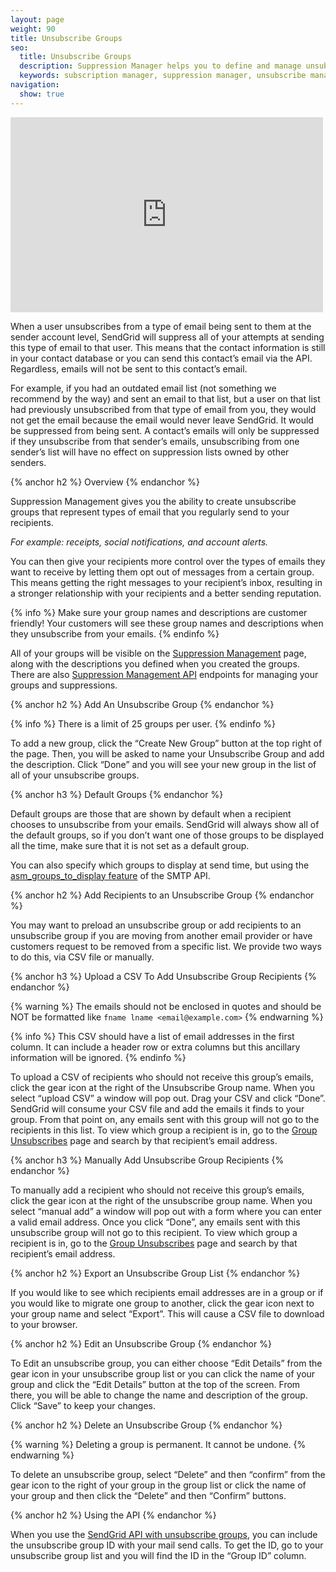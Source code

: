 ```yaml
---
layout: page
weight: 90
title: Unsubscribe Groups
seo:
  title: Unsubscribe Groups
  description: Suppression Manager helps you to define and manage unsubscribe groups to keep you out of the spam folder.
  keywords: subscription manager, suppression manager, unsubscribe manager, unsubscribe manager
navigation:
  show: true
---
```


<iframe src="https://player.vimeo.com/video/130486946" width="500" height="312" frameborder="0" webkitallowfullscreen mozallowfullscreen allowfullscreen></iframe>

When a user unsubscribes from a type of email being sent to them at the sender account level, SendGrid will suppress all of your attempts at sending this type of email to that user. This means that the contact information is still in your contact database or you can send this contact’s email via the API. Regardless, emails will not be sent to this contact’s email.

For example, if you had an outdated email list (not something we recommend by the way) and sent an email to that list, but a user on that list had previously unsubscribed from that type of email from you, they would not get the email because the email would never leave SendGrid. It would be suppressed from being sent. A contact’s emails will only be suppressed if they unsubscribe from that sender’s emails, unsubscribing from one sender’s list will have no effect on suppression lists owned by other senders.

{% anchor h2 %}
Overview
{% endanchor %}

Suppression Management gives you the ability to create unsubscribe groups that represent types of email that you regularly send to your recipients.

*For example: receipts, social notifications, and account alerts.*

You can then give your recipients more control over the types of emails they want to receive by letting them opt out of messages from a certain group. This means getting the right messages to your recipient’s inbox, resulting in a stronger relationship with your recipients and a better sending reputation.

{% info %}
Make sure your group names and descriptions are customer friendly! Your customers will see these group names and descriptions when they unsubscribe from your emails.
{% endinfo %}

All of your groups will be visible on the [Suppression Management]({{site.app_url}}/suppressions/advanced_suppression_manager) page, along with the descriptions you defined when you created the groups.  There are also [Suppression Management API]({{root_url}}/API_Reference/Web_API_v3/Suppression_Management/index.html) endpoints for managing your groups and suppressions.

{% anchor h2 %}
Add An Unsubscribe Group
{% endanchor %}

{% info %} There is a limit of 25 groups per user. {% endinfo %}

To add a new group, click the “Create New Group” button at the top right of the page. Then, you will be asked to name your Unsubscribe Group and add the description. Click “Done” and you will see your new group in the list of all of your unsubscribe groups.

{% anchor h3 %}
Default Groups
{% endanchor %}

Default groups are those that are shown by default when a recipient chooses to unsubscribe from your emails. SendGrid will always show all of the default groups, so if you don’t want one of those groups to be displayed all the time, make sure that it is not set as a default group.

You can also specify which groups to display at send time, but using the [asm_groups_to_display feature]({{root_url}}/API_Reference/SMTP_API/suppressions.html#-Defining-ASM-Groups-to-display-on-the-Manage-Preferences-page) of the SMTP API. 

{% anchor h2 %}
Add Recipients to an Unsubscribe Group
{% endanchor %}

You may want to preload an unsubscribe group or add recipients to an unsubscribe group if you are moving from another email provider or have customers request to be removed from a specific list. We provide two ways to do this, via CSV file or manually.

{% anchor h3 %}
Upload a CSV To Add Unsubscribe Group Recipients
{% endanchor %}

{% warning %}
The emails should not be enclosed in quotes and should be NOT be formatted like `fname lname <email@example.com>`
{% endwarning %}

{% info %}
This CSV should have a list of email addresses in the first column. It can include a header row or extra columns but this ancillary information will be ignored.
{% endinfo %}

To upload a CSV of recipients who should not receive this group’s emails, click the gear icon at the right of the Unsubscribe Group name. When you select “upload CSV” a window will pop out. Drag your CSV and click “Done”. SendGrid will consume your CSV file and add the emails it finds to your group. From that point on, any emails sent with this group will not go to the recipients in this list. To view which group a recipient is in, go to the [Group Unsubscribes]({{site.app_url}}/suppressions/group_unsubscribes) page and search by that recipient’s email address.

{% anchor h3 %}
Manually Add Unsubscribe Group Recipients
{% endanchor %}

To manually add a recipient who should not receive this group’s emails, click the gear icon at the right of the unsubscribe group name. When you select “manual add” a window will pop out with a form where you can enter a valid email address. Once you click “Done”, any emails sent with this unsubscribe group will not go to this recipient.  To view which group a recipient is in, go to the [Group Unsubscribes]({{site.app_url}}/suppressions/group_unsubscribes) page and search by that recipient’s email address.

{% anchor h2 %}
Export an Unsubscribe Group List
{% endanchor %}

If you would like to see which recipients email addresses are in a group or if you would like to migrate one group to another, click the gear icon next to your group name and select “Export”. This will cause a CSV file to download to your browser.

{% anchor h2 %}
Edit an Unsubscribe Group
{% endanchor %}

To Edit an unsubscribe group, you can either choose “Edit Details” from the gear icon in your unsubscribe group list or you can click the name of your group and click the “Edit Details” button at the top of the screen. From there, you will be able to change the name and description of the group. Click “Save” to keep your changes.

{% anchor h2 %}
Delete an Unsubscribe Group
{% endanchor %}

{% warning %}
Deleting a group is permanent. It cannot be undone.
{% endwarning %}

To delete an unsubscribe group, select “Delete” and then “confirm” from the gear icon to the right of your group in the group list or click the name of your group and then click the “Delete” and then “Confirm” buttons.

{% anchor h2 %}
Using the API
{% endanchor %}

When you use the [SendGrid API with unsubscribe groups]({{root_url}}/API_Reference/Web_API_v3/Suppression_Management/index.html), you can include the unsubscribe group ID with your mail send calls. To get the ID, go to your unsubscribe group list and you will find the ID in the “Group ID” column.
